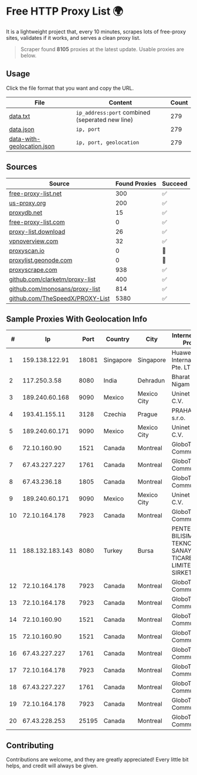 
# Free HTTP Proxy List 🌍

It is a lightweight project that, every 10 minutes, scrapes lots of free-proxy sites, validates if it works, and serves a clean proxy list.


> Scraper found **8105** proxies at the latest update. Usable proxies are below.

## Usage

Click the file format that you want and copy the URL.


|File|Content|Count|
|----|-------|-----|
|[data.txt](https://raw.githubusercontent.com/themiralay/Proxy-List-World/master/data.txt)|`ip_address:port` combined (seperated new line)|279|
|[data.json](https://raw.githubusercontent.com/themiralay/Proxy-List-World/master/data.json)|`ip, port`|279|
|[data-with-geolocation.json](https://raw.githubusercontent.com/themiralay/Proxy-List-World/master/data-with-geolocation.json)|`ip, port, geolocation`|279|

## Sources

|Source|Found Proxies|Succeed|
|------|-------------|-------|
|[free-proxy-list.net](https://free-proxy-list.net)|300|✅|
|[us-proxy.org](https://www.us-proxy.org)|200|✅|
|[proxydb.net](http://proxydb.net)|15|✅|
|[free-proxy-list.com](https://free-proxy-list.com/?page=&port=&type%5B%5D=http&type%5B%5D=https&up_time=0&search=Search)|0|✅|
|[proxy-list.download](https://www.proxy-list.download/HTTP)|26|✅|
|[vpnoverview.com](https://vpnoverview.com/privacy/anonymous-browsing/free-proxy-servers)|32|✅|
|[proxyscan.io](https://www.proxyscan.io)|0|🚫|
|[proxylist.geonode.com](https://proxylist.geonode.com/api/proxy-list?limit=300&page=1&sort_by=lastChecked&sort_type=desc&protocols=http,https)|0|🚫|
|[proxyscrape.com](https://api.proxyscrape.com/v2/?request=displayproxies&protocol=http&timeout=10000&country=all&ssl=all&anonymity=all)|938|✅|
|[github.com/clarketm/proxy-list](https://raw.githubusercontent.com/clarketm/proxy-list/master/proxy-list-raw.txt)|400|✅|
|[github.com/monosans/proxy-list](https://raw.githubusercontent.com/monosans/proxy-list/main/proxies/http.txt)|814|✅|
|[github.com/TheSpeedX/PROXY-List](https://raw.githubusercontent.com/TheSpeedX/PROXY-List/master/http.txt)|5380|✅|


## Sample Proxies With Geolocation Info

|#|Ip|Port|Country|City|Internet Service Provider|
|-|--|----|-------|----|-------------------------|
|1|159.138.122.91|18081|Singapore|Singapore|Huawei International Pte. LTD|
|2|117.250.3.58|8080|India|Dehradun|Bharat Sanchar Nigam Ltd|
|3|189.240.60.168|9090|Mexico|Mexico City|Uninet S.A. de C.V.|
|4|193.41.155.11|3128|Czechia|Prague|PRAHA12.com s.r.o.|
|5|189.240.60.171|9090|Mexico|Mexico City|Uninet S.A. de C.V.|
|6|72.10.160.90|1521|Canada|Montreal|GloboTech Communications|
|7|67.43.227.227|1761|Canada|Montreal|GloboTech Communications|
|8|67.43.236.18|1805|Canada|Montreal|GloboTech Communications|
|9|189.240.60.171|9090|Mexico|Mexico City|Uninet S.A. de C.V.|
|10|72.10.164.178|7923|Canada|Montreal|GloboTech Communications|
|11|188.132.183.143|8080|Turkey|Bursa|PENTECH BILISIM TEKNOLOJILERI SANAYI VE TICARET LIMITED SIRKETi|
|12|72.10.164.178|7923|Canada|Montreal|GloboTech Communications|
|13|72.10.164.178|7923|Canada|Montreal|GloboTech Communications|
|14|72.10.160.90|1521|Canada|Montreal|GloboTech Communications|
|15|72.10.160.90|1521|Canada|Montreal|GloboTech Communications|
|16|67.43.227.227|1761|Canada|Montreal|GloboTech Communications|
|17|72.10.164.178|7923|Canada|Montreal|GloboTech Communications|
|18|67.43.227.227|1761|Canada|Montreal|GloboTech Communications|
|19|72.10.164.178|7923|Canada|Montreal|GloboTech Communications|
|20|67.43.228.253|25195|Canada|Montreal|GloboTech Communications|



## Contributing

Contributions are welcome, and they are greatly appreciated! Every
little bit helps, and credit will always be given.


